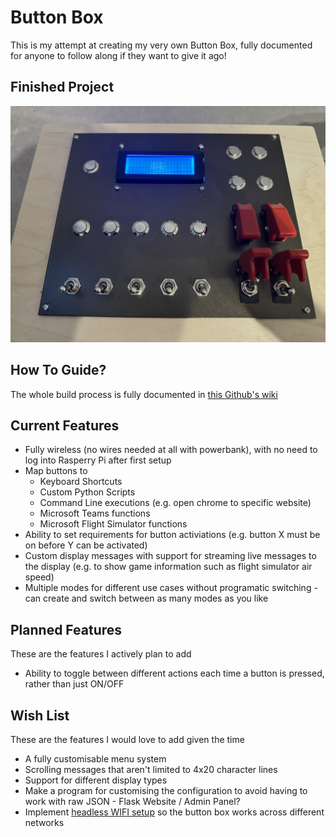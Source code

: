 # Button Box
 
This is my attempt at creating my very own Button Box, fully documented for anyone to follow along if they want to give it ago!

## Finished Project
[![](https://github.com/jackdevonshire/Button-Box/blob/main/resources/img/production/box_final.jpg)](https://www.youtube.com/watch?v=0F-DfAic39k)

## How To Guide?

The whole build process is fully documented in [this Github's wiki](https://github.com/jackdevonshire/Button-Box/wiki)

## Current Features

* Fully wireless (no wires needed at all with powerbank), with no need to log into Rasperry Pi after first setup
* Map buttons to
  * Keyboard Shortcuts
  * Custom Python Scripts
  * Command Line executions (e.g. open chrome to specific website)
  * Microsoft Teams functions
  * Microsoft Flight Simulator functions
* Ability to set requirements for button activiations (e.g. button X must be on before Y can be activated)
* Custom display messages with support for streaming live messages to the display (e.g. to show game information such as flight simulator air speed)
* Multiple modes for different use cases without programatic switching - can create and switch between as many modes as you like

## Planned Features
These are the features I actively plan to add
* Ability to toggle between different actions each time a button is pressed, rather than just ON/OFF

## Wish List
These are the features I would love to add given the time
* A fully customisable menu system
* Scrolling messages that aren't limited to 4x20 character lines
* Support for different display types
* Make a program for customising the configuration to avoid having to work with raw JSON - Flask Website / Admin Panel?
* Implement [headless WIFI setup](https://github.com/drkmsmithjr/wifi-connect-headless-rpi) so the button box works across different networks
